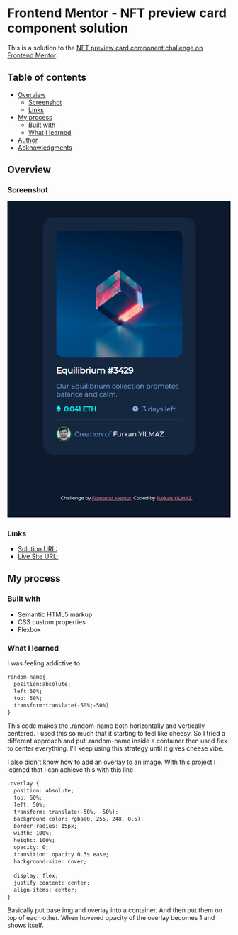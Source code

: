 # Frontend Mentor - NFT preview card component solution

This is a solution to the [NFT preview card component challenge on Frontend Mentor](https://www.frontendmentor.io/challenges/nft-preview-card-component-SbdUL_w0U). 
## Table of contents

- [Overview](#overview)
  - [Screenshot](#screenshot)
  - [Links](#links)
- [My process](#my-process)
  - [Built with](#built-with)
  - [What I learned](#what-i-learned)
- [Author](#author)
- [Acknowledgments](#acknowledgments)


## Overview


### Screenshot

![](./images/Screenshot.png)

### Links

-  [Solution URL:](https://github.com/frkanyilmaz2/nft-preview)
-  [Live Site URL:](https://frkanyilmaz2.github.io/nft-preview/)

## My process

### Built with

- Semantic HTML5 markup
- CSS custom properties
- Flexbox

### What I learned

I was feeling addictive to 
```
random-name{
  position:absolute;
  left:50%;
  top: 50%;
  transform:translate(-50%;-50%)
}
```
This code makes the .random-name both horizontally and vertically centered. I used this so much that it starting to feel like cheesy. So I tried a different approach and put .random-name inside a container then used flex to center everything. I'll keep using this strategy until it gives cheese vibe.

I also didn't know how to add an overlay to an image. With this project I learned that I can achieve this with this line 

```
.overlay {
  position: absolute;
  top: 50%;
  left: 50%;
  transform: translate(-50%, -50%);
  background-color: rgba(0, 255, 248, 0.5);
  border-radius: 15px;
  width: 100%;
  height: 100%;
  opacity: 0;
  transition: opacity 0.3s ease;
  background-size: cover;

  display: flex;
  justify-content: center;
  align-items: center;
}
```

Basically put base img and overlay into a container. And then put them on top of each other. When hovered opacity of the overlay becomes 1 and shows itself. 